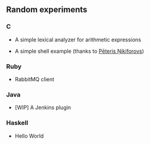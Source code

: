 ## Random experiments

### C

* A simple lexical analyzer for arithmetic expressions

* A simple shell example (thanks to [Pēteris Ņikiforovs](https://peteris.rocks/blog/htop/#shell-in-c))

### Ruby

* RabbitMQ client

### Java

* [WIP] A Jenkins plugin

### Haskell

* Hello World
